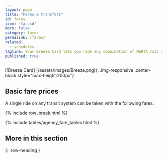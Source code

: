 ```yaml
---
layout: page
title: "Fares & transfers"
id: fares
icon: "fa-usd"
more: false
category: fares
permalink: /fares/
related: 
  - schedules
tagline: Your Breeze Card lets you ride any combination of MARTA rail and local or express buses in the Atlanta region.
published: true
---
```




![Breeze Card] (/assets/images/Breeze.png){: .img-responsive .center-block style="max-height:200px"}

## Basic fare prices

A single ride on any transit system can be taken with the following fares:

{% include row_break.html %}

{% include tables/agency_fare_tables.html %}

## More in this section
{: .row-heading }

